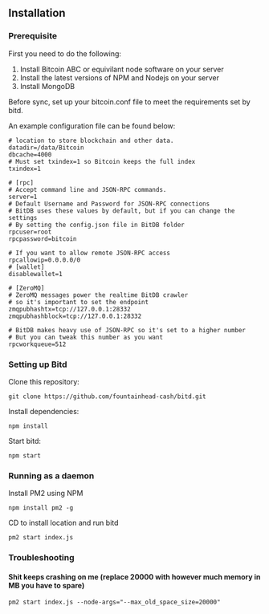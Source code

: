## Installation

### Prerequisite
First you need to do the following:
1. Install Bitcoin ABC or equivilant node software on your server
2. Install the latest versions of NPM and Nodejs on your server
2. Install MongoDB

Before sync, set up your bitcoin.conf file to meet the requirements set by bitd. 

An example configuration file can be found below:
```
# location to store blockchain and other data.
datadir=/data/Bitcoin
dbcache=4000
# Must set txindex=1 so Bitcoin keeps the full index
txindex=1
​
# [rpc]
# Accept command line and JSON-RPC commands.
server=1
# Default Username and Password for JSON-RPC connections
# BitDB uses these values by default, but if you can change the settings
# By setting the config.json file in BitDB folder
rpcuser=root
rpcpassword=bitcoin
​
# If you want to allow remote JSON-RPC access
rpcallowip=0.0.0.0/0
# [wallet]
disablewallet=1
​
# [ZeroMQ]
# ZeroMQ messages power the realtime BitDB crawler
# so it's important to set the endpoint
zmqpubhashtx=tcp://127.0.0.1:28332
zmqpubhashblock=tcp://127.0.0.1:28332
​
# BitDB makes heavy use of JSON-RPC so it's set to a higher number
# But you can tweak this number as you want
rpcworkqueue=512
```

### Setting up Bitd

Clone this repository:
```
git clone https://github.com/fountainhead-cash/bitd.git
```

Install dependencies:
```
npm install
```

Start bitd:
```
npm start
```

### Running as a daemon

Install PM2 using NPM
```
npm install pm2 -g
```

CD to install location and run bitd
```
pm2 start index.js
```

### Troubleshooting

#### Shit keeps crashing on me (replace 20000 with however much memory in MB you have to spare)
```
pm2 start index.js --node-args="--max_old_space_size=20000"
```
